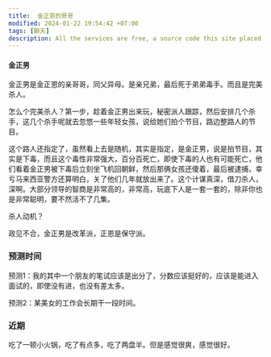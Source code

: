 ```yaml
---
title:  金正恩的哥哥
modified: 2024-01-22 19:54:42 +07:00
tags: [聊天]
description: All the services are free, a source code this site placed on github repository and intergration with netlify service, another service that you can use is github page for hosting your own static site.
---
```


####  金正男

金正男是金正恩的亲哥哥，同父异母。是亲兄弟，最后死于弟弟毒手。而且是完美杀人。

怎么个完美杀人？第一步，趁着金正男出来玩，秘密派人跟踪，然后安排几个杀手，这几个杀手呢就去忽悠一些年轻女孩，说给她们拍个节目，路边整路人的节目。

这个路人还指定了，虽然看上去是随机，其实是指定，是金正男，说是拍节目，其实是下毒，而且这个毒性非常强大，百分百死亡，即使下毒的人也有可能死亡，他们看着金正男被下毒后立刻坐飞机回朝鲜，然后那俩女孩还傻着，最后被逮捕，幸亏马来西亚警方还算明白，关了他们几年就放出来了。这个计谋真深，借刀杀人，深啊。大部分领导的智商是非常高的，非常高，玩底下人是一套一套的，除非你也是非常聪明，要不然活不了几集。

杀人动机？

政见不合，金正男是改革派，正恩是保守派。

### 预测时间

预测1：我的其中一个朋友的笔试应该是出分了，分数应该挺好的，应该是能进入面试的，即使没有进，也没有差太多。

预测2：某美女的工作会长期干一段时间。

### 近期

 吃了一顿小火锅，吃了有点多，吃了两盘半。但是感觉很爽，感觉很好。







